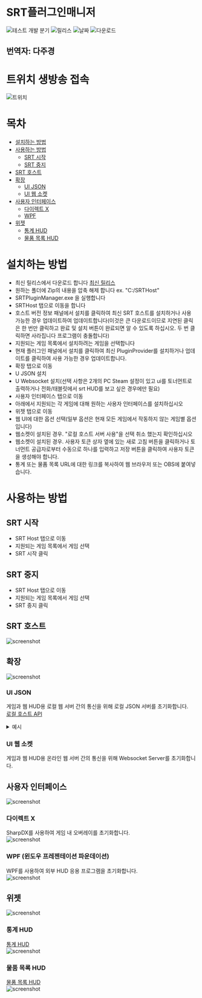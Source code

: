 # SRT플러그인매니저
![테스트 개발 분기](https://img.shields.io/github/workflow/status/SpeedrunTooling/SRTPluginManager/Publish?label=테스트%20개발%20분기&style=for-the-badge)
![릴리스](https://img.shields.io/github/v/release/SpeedrunTooling/SRTPluginManager?label=릴리스&style=for-the-badge)
![날짜](https://img.shields.io/github/release-date/SpeedrunTooling/SRTPluginManager?label=날짜&style=for-the-badge)
![다운로드](https://img.shields.io/github/downloads/SpeedrunTooling/SRTPluginManager/total?label=다운로드&color=%23007EC6&style=for-the-badge)

## 번역자: 다주경

# 트위치 생방송 접속
![트위치](https://img.shields.io/twitch/status/videogameroulette?label=트위치&style=for-the-badge)

# 목차
- [설치하는 방법](#설치하는-방법)
- [사용하는 방법](#사용하는-방법)
  - [SRT 시작](#srt-시작)
  - [SRT 중지](#srt-중지)
- [SRT 호스트](#srt-호스트)
- [확장](#확장)
  - [UI JSON](#ui-json)
  - [UI 웹 소켓](#ui-웹-소켓)
- [사용자 인터페이스](#사용자-인터페이스)
  - [다이렉트 X](#다이렉트-x)
  - [WPF](#wpf-윈도우-프레젠테이션-파운데이션)
- [위젯](#위젯)
  - [통계 HUD](#통계-hud)
  - [물품 목록 HUD](#물품-목록-hud)

# 설치하는 방법
- 최신 릴리스에서 다운로드 합니다 [최신 릴리스](https://github.com/SpeedrunTooling/SRTPluginManager/releases/latest)
- 원하는 폴더에 Zip의 내용을 압축 해제 합니다 ex. "C:/SRTHost"
- SRTPluginManager.exe 을 실행합니다
- SRTHost 탭으로 이동을 합니다
- 호스트 버전 정보 패널에서 설치를 클릭하여 최신 SRT 호스트를 설치하거나 사용 가능한 경우 업데이트하여 업데이트합니다(이것은 큰 다운로드이므로 지연된 클릭은 한 번만 클릭하고 완료 및 설치 버튼이 완료되면 알 수 있도록 하십시오. 두 번 클릭하면 사라집니다 프로그램이 충돌합니다)
- 지원되는 게임 목록에서 설치하려는 게임을 선택합니다
- 현재 플러그인 패널에서 설치를 클릭하여 최신 PluginProvider를 설치하거나 업데이트를 클릭하여 사용 가능한 경우 업데이트합니다.
- 확장 탭으로 이동
- U JSON 설치
- U Websocket 설치(선택 사항은 2개의 PC Steam 설정이 있고 ui를 토너먼트로 출력하거나 전화/태블릿에서 srt HUD를 보고 싶은 경우에만 필요)
- 사용자 인터페이스 탭으로 이동
- 아래에서 지원되는 각 게임에 대해 원하는 사용자 인터페이스를 설치하십시오
- 위젯 탭으로 이동
- 웹 UI에 대한 옵션 선택(일부 옵션은 현재 모든 게임에서 작동하지 않는 게임별 옵션입니다)
- 웹소켓이 설치된 경우. "로컬 호스트 서버 사용"을 선택 취소 했는지 확인하십시오
- 웹소켓이 설치된 경우. 사용자 토큰 상자 옆에 있는 새로 고침 버튼을 클릭하거나 토너먼트 공급자로부터 수동으로 하나를 입력하고 저장 버튼을 클릭하여 사용자 토큰을 생성해야 합니다.
- 통계 또는 물품 목록 URL에 대한 링크를 복사하여 웹 브라우저 또는 OBS에 붙여넣습니다.

# 사용하는 방법

## SRT 시작
- SRT Host 탭으로 이동
- 지원되는 게임 목록에서 게임 선택
- SRT 시작 클릭

## SRT 중지
- SRT Host 탭으로 이동
- 지원되는 게임 목록에서 게임 선택
- SRT 중지 클릭

## SRT 호스트
![screenshot](https://cdn.discordapp.com/attachments/551840398016774193/865877964464586772/unknown.png)

## 확장
![screenshot](https://cdn.discordapp.com/attachments/551840398016774193/865878441153134622/unknown.png)

### UI JSON
게임과 웹 HUD용 로컬 웹 서버 간의 통신을 위해 로컬 JSON 서버를 초기화합니다.\
[로컬 호스트 API](http://localhost:7190)
<details>
  <summary>예시</summary>

```
{
    GameName: "Example API RE2R",
    VersionInfo: "9.9.9.9",
    Timer: {
        IGTRunningTimer: 6028998549,
        IGTCutsceneTimer: 189283718,
        IGTMenuTimer: 1272932590,
        IGTPausedTimer: 1967921896
    },
    PlayerCharacter: 1,
    Player: {
        CurrentHP: 1200,
        MaxHP: 1200,
        Percentage: 1,
        IsAlive: true,
        HealthState: 1
    },
    PlayerName: "Claire: ",
    IsPoisoned: false,
    RankManager: {
        Rank: 6,
        RankScore: 6690.906
    },
    PlayerInventoryCount: 12,
    PlayerInventory: [
        {
            _DebuggerDisplay: "[#2] Item WoodenBoard Quantity 5",
            SlotPosition: 2,
            ItemID: 33,
            WeaponID: -1,
            Attachments: 0,
            Quantity: 5,
            IsItem: true,
            IsWeapon: false,
            IsEmptySlot: false
        },
        {
            _DebuggerDisplay: "[#5] Empty Slot",
            SlotPosition: 5,
            ItemID: 0,
            WeaponID: -1,
            Attachments: 0,
            Quantity: -1,
            IsItem: false,
            IsWeapon: false,
            IsEmptySlot: true
        }
    ],
    EnemyHealth: [
        {
            _DebuggerDisplay: "1500 / 1500 (100.0%)",
            MaximumHP: 1500,
            CurrentHP: 1500,
            IsTrigger: false,
            IsAlive: true,
            IsDamaged: false,
            Percentage: 1
        },
        {
            _DebuggerDisplay: "44 / 890 (4.9%)",
            MaximumHP: 890,
            CurrentHP: 44,
            IsTrigger: false,
            IsAlive: true,
            IsDamaged: true,
            Percentage: 0.0494382
        }
    ],
    IGTCalculated: 3871792935,
    IGTCalculatedTicks: 38717929350,
    IGTTimeSpan: {
        Ticks: 38717929350,
        Days: 0,
        Hours: 1,
        Milliseconds: 792,
        Minutes: 4,
        Seconds: 31,
        TotalDays: 0.044812418229166665,
        TotalHours: 1.0754980375,
        TotalMilliseconds: 3871792.935,
        TotalMinutes: 64.52988225,
        TotalSeconds: 3871.792935
    },
    IGTFormattedString: "01:04:31"
}
```
</details>

### UI 웹 소켓
게임과 웹 HUD용 온라인 웹 서버 간의 통신을 위해 Websocket Server를 초기화합니다.

## 사용자 인터페이스
![screenshot](https://cdn.discordapp.com/attachments/551840398016774193/865878463856640010/unknown.png)

### 다이렉트 X 
SharpDX를 사용하여 게임 내 오버레이를 초기화합니다.\
![screenshot](https://cdn.discordapp.com/attachments/551840398016774193/865883096922849320/unknown.png)

### WPF (윈도우 프레젠테이션 파운데이션)
WPF를 사용하여 외부 HUD 응용 프로그램을 초기화합니다.\
![screenshot](https://cdn.discordapp.com/attachments/551840398016774193/865884741211652116/unknown.png)

## 위젯
![screenshot](https://cdn.discordapp.com/attachments/551840398016774193/865878482801262622/unknown.png)

### 통계 HUD
[통계 HUD](https://speedruntooling.github.io/StatsHUD)\
![screenshot](https://cdn.discordapp.com/attachments/551840398016774193/865890495401164801/unknown.png)

### 물품 목록 HUD
[물품 목록 HUD](https://speedruntooling.github.io/InventoryHUD)\
![screenshot](https://cdn.discordapp.com/attachments/551840398016774193/865890549995536414/unknown.png)
